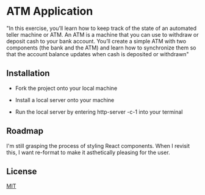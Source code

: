 
# ATM Application

"In this exercise, you’ll learn how to keep track of the state of an automated teller machine or ATM. An ATM is a machine that you can use to withdraw or deposit cash to your bank account. You’ll create a simple ATM with two components (the bank and the ATM) and learn how to synchronize them so that the account balance updates when cash is deposited or withdrawn"
## Installation

- Fork the project onto your local machine

- Install a local server onto your machine

- Run the local server by entering http-server -c-1 into your terminal

## Roadmap

I'm still grasping the process of styling React components. When I revisit this, I want re-format to make it asthetically pleasing for the user. 
## License

[MIT](https://choosealicense.com/licenses/mit/)


